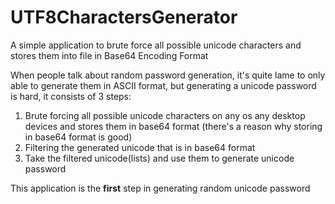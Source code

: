 # UTF8CharactersGenerator
A simple application to brute force all possible unicode characters and stores them into file in Base64 Encoding Format

When people talk about random password generation, it's quite lame to only able to generate them in ASCII format,
but generating a unicode password is hard, it consists of 3 steps:
1. Brute forcing all possible unicode characters on any os any desktop devices and stores them in base64 format
(there's a reason why storing in base64 format is good)
2. Filtering the generated unicode that is in base64 format
3. Take the filtered unicode(lists) and use them to generate unicode password


This application is the <b>first</b> step in generating random unicode password

